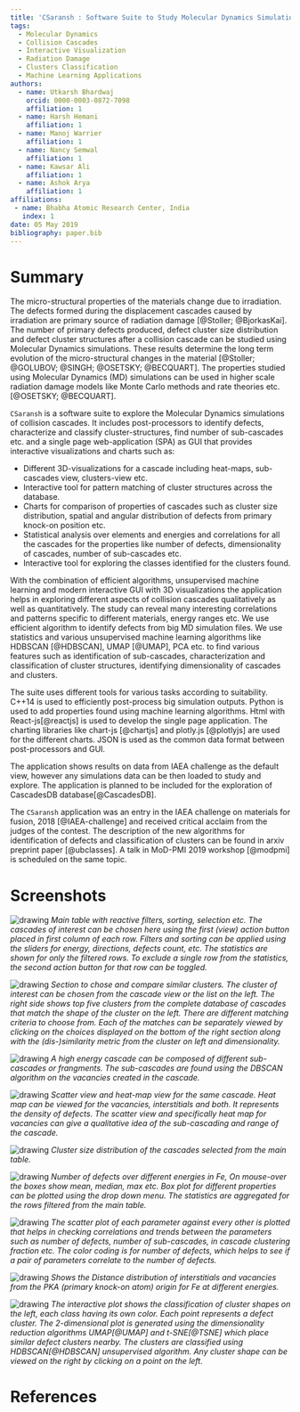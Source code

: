```yaml
---
title: 'CSaransh : Software Suite to Study Molecular Dynamics Simulations of Collision Cascades'
tags:
  - Molecular Dynamics
  - Collision Cascades
  - Interactive Visualization
  - Radiation Damage
  - Clusters Classification
  - Machine Learning Applications
authors:
  - name: Utkarsh Bhardwaj
    orcid: 0000-0003-0872-7098
    affiliation: 1
  - name: Harsh Hemani
    affiliation: 1
  - name: Manoj Warrier
    affiliation: 1
  - name: Nancy Semwal
    affiliation: 1
  - name: Kawsar Ali
    affiliation: 1
  - name: Ashok Arya
    affiliation: 1
affiliations:
 - name: Bhabha Atomic Research Center, India
   index: 1
date: 05 May 2019
bibliography: paper.bib
---
```


# Summary

The micro-structural properties of the materials change due to irradiation. The defects formed during the displacement cascades caused by irradiation are primary source of radiation damage [@Stoller; @BjorkasKai]. The number of primary defects produced, defect cluster size distribution and defect cluster structures after a collision cascade can be studied using Molecular Dynamics simulations. These results determine the long term evolution of the micro-structural changes in the material [@Stoller; @GOLUBOV; @SINGH; @OSETSKY; @BECQUART]. The properties studied using Molecular Dynamics (MD) simulations can be used in higher scale radiation damage models like Monte Carlo methods and rate theories etc. [@OSETSKY; @BECQUART].

``CSaransh`` is a software suite to explore the Molecular Dynamics simulations of collision cascades. It includes post-processors to identify defects, characterize and classify cluster-structures, find number of sub-cascades etc. and a single page web-application (SPA) as GUI that provides interactive visualizations and charts such as:

- Different 3D-visualizations for a cascade including heat-maps, sub-cascades view, clusters-view etc. 
- Interactive tool for pattern matching of cluster structures across the database.
- Charts for comparison of properties of cascades such as cluster size distribution, spatial and angular distribution of defects from primary knock-on position etc. 
- Statistical analysis over elements and energies and correlations for all the cascades for the properties like number of defects, dimensionality of cascades, number of sub-cascades etc.
- Interactive tool for exploring the classes identified for the clusters found.

With the combination of efficient algorithms, unsupervised machine learning and modern interactive GUI with 3D visualizations the application helps in exploring different aspects of collision cascades qualitatively as well as quantitatively. The study can reveal many interesting correlations and patterns specific to different materials, energy ranges etc. We use efficient algorithm to identify defects from big MD simulation files. We use statistics and various unsupervised machine learning algorithms like HDBSCAN [@HDBSCAN], UMAP [@UMAP], PCA etc. to find various features such as identification of sub-cascades, characterization and classification of cluster structures, identifying dimensionality of cascades and clusters.

The suite uses different tools for various tasks according to suitability. C++14 is used to efficiently post-process big simulation outputs. Python is used to add properties found using machine learning algorithms. Html with React-js[@reactjs] is used to develop the single page application. The charting libraries like chart-js [@chartjs] and plotly.js [@plotlyjs] are used for the different charts. JSON is used as the common data format between post-processors and GUI.

The application shows results on data from IAEA challenge as the default view, however any simulations data can be then loaded to study and explore. The application is planned to be included for the exploration of CascadesDB database[@CascadesDB].

The ``CSaransh`` application was an entry in the IAEA challenge on materials for fusion, 2018 [@IAEA-challenge] and received critical acclaim from the judges of the contest. The description of the new algorithms for identification of defects and classification of clusters can be found in arxiv preprint paper [@ubclasses]. A talk in MoD-PMI 2019 workshop [@modpmi] is scheduled on the same topic.

# Screenshots

![drawing](docs/table.png)
*Main table with reactive filters, sorting, selection etc. The cascades of interest can be chosen here using the first (view) action button placed in first column of each row. Filters and sorting can be applied using the sliders for energy, directions, defects count, etc. The statistics are shown for only the filtered rows. To exclude a single row from the statistics, the second action button for that row can be toggled.*

![drawing](docs/clusterCmp.png)
*Section to chose and compare similar clusters. The cluster of interest can be chosen from the cascade view or the list on the left. The right side shows top five clusters from the complete database of cascades that match the shape of the cluster on the left. There are different matching criteria to choose from. Each of the matches can be separately viewed by clicking on the choices displayed on the bottom of the right section along with the (dis-)similarity metric from the cluster on left and dimensionality.*

![drawing](docs/subcascade1.png)
*A high energy cascade can be composed of different sub-cascades or frangments. The sub-cascades are found using the DBSCAN algorithm on the vacancies created in the cascade.*

![drawing](docs/subcascade2.png)
*Scatter view and heat-map view for the same cascade. Heat map can be viewed for the vacancies, interstitials and both. It represents the density of defects. The scatter view and specifically heat map for vacancies can give a qualitative idea of the sub-cascading and range of the cascade.*

![drawing](docs/clusterSize.png)
*Cluster size distribution of the cascades selected from the main table.*

![drawing](docs/ndefects.png)
*Number of defects over different energies in Fe, On mouse-over the boxes show mean, median, max etc. Box plot for different properties can be plotted using the drop down menu. The statistics are aggregated for the rows filtered from the main table.*

![drawing](docs/splom.png)
*The scatter plot of each parameter against every other is plotted that helps in checking correlations and trends between the parameters such as number of defects, number of sub-cascades, in cascade clustering fraction etc. The color coding is for number of defects, which helps to see if a pair of parameters correlate to the number of defects.*

![drawing](docs/spread.png)
*Shows the Distance distribution of interstitials and vacancies from the PKA (primary knock-on atom) origin for Fe at different energies.*

![drawing](docs/classification.png)
*The interactive plot shows the classification of cluster shapes on the left, each class having its own color. Each point represents a defect cluster. The 2-dimensional plot is generated using the dimensionality reduction algorithms UMAP[@UMAP] and t-SNE[@TSNE] which place similar defect clusters nearby. The clusters are classified using HDBSCAN[@HDBSCAN] unsupervised algorithm. Any cluster shape can be viewed on the right by clicking on a point on the left.*

# References
